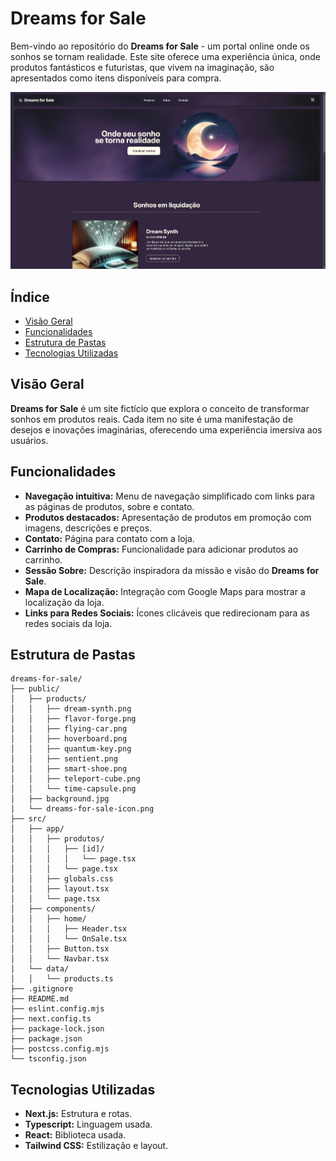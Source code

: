 # Dreams for Sale

Bem-vindo ao repositório do **Dreams for Sale** - um portal online onde os sonhos se tornam realidade. Este site oferece uma experiência única, onde produtos fantásticos e futuristas, que vivem na imaginação, são apresentados como itens disponíveis para compra.

<a href="https://davicesarmorais.github.io/dreams-for-sale"><img src="./preview.png"></a>

## Índice

- [Visão Geral](#visão-geral)
- [Funcionalidades](#funcionalidades)
- [Estrutura de Pastas](#estrutura-de-pastas)
- [Tecnologias Utilizadas](#tecnologias-utilizadas)

## Visão Geral

**Dreams for Sale** é um site fictício que explora o conceito de transformar sonhos em produtos reais. Cada item no site é uma manifestação de desejos e inovações imaginárias, oferecendo uma experiência imersiva aos usuários.

## Funcionalidades

- **Navegação intuitiva:** Menu de navegação simplificado com links para as páginas de produtos, sobre e contato.
- **Produtos destacados:** Apresentação de produtos em promoção com imagens, descrições e preços.
- **Contato:** Página para contato com a loja.
- **Carrinho de Compras:** Funcionalidade para adicionar produtos ao carrinho.
- **Sessão Sobre:** Descrição inspiradora da missão e visão do **Dreams for Sale**.
- **Mapa de Localização:** Integração com Google Maps para mostrar a localização da loja.
- **Links para Redes Sociais:** Ícones clicáveis que redirecionam para as redes sociais da loja.

## Estrutura de Pastas

```plaintext
dreams-for-sale/
├── public/
│   ├── products/
│   │   ├── dream-synth.png
│   │   ├── flavor-forge.png
│   │   ├── flying-car.png
│   │   ├── hoverboard.png
│   │   ├── quantum-key.png
│   │   ├── sentient.png
│   │   ├── smart-shoe.png
│   │   ├── teleport-cube.png
│   │   └── time-capsule.png
│   ├── background.jpg
│   └── dreams-for-sale-icon.png
├── src/
│   ├── app/
│   │   ├── produtos/
│   │   │   ├── [id]/
│   │   │   │   └── page.tsx
│   │   │   └── page.tsx
│   │   ├── globals.css
│   │   ├── layout.tsx
│   │   └── page.tsx
│   ├── components/
│   │   ├── home/
│   │   │   ├── Header.tsx
│   │   │   └── OnSale.tsx
│   │   ├── Button.tsx
│   │   └── Navbar.tsx
│   └── data/
│   │   └── products.ts
├── .gitignore
├── README.md
├── eslint.config.mjs
├── next.config.ts
├── package-lock.json
├── package.json
├── postcss.config.mjs
└── tsconfig.json
```

## Tecnologias Utilizadas

- **Next.js:** Estrutura e rotas.
- **Typescript:** Linguagem usada.
- **React:** Biblioteca usada.
- **Tailwind CSS:** Estilização e layout.
